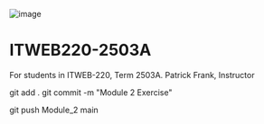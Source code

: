 ![image](https://github.com/PatrickFrankAIU/GradeManagerProject/assets/134087916/b5d814bf-e38f-456f-8f9c-cb5a98fb52fa)

# ITWEB220-2503A
For students in ITWEB-220, Term 2503A. 
Patrick Frank, Instructor

git add .
git commit -m "Module 2 Exercise"

git push Module_2 main

